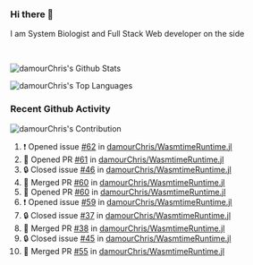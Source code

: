 ### Hi there 👋
I am System Biologist and Full Stack Web developer on the side



<br/>
  


<!-- GitHub Readme Github Stats - https://github.com/anuraghazra/github-readme-stats -->
![damourChris's Github Stats ](https://github-readme-stats.vercel.app/api?username=damourChris&show_icons=true&theme=transparent)

![damourChris's Top Languages](https://github-readme-stats.vercel.app/api/top-langs/?username=damourChris&layout=pie&theme=transparent)
<br/>


<h3> Recent Github Activity </h3>

<!-- Github Contribution Stats  - https://github.com/ashutosh00710/github-readme-activity-graph -->
![damourChris's Contribution](https://github-readme-activity-graph.vercel.app/graph/?username=damourChris&bg_color=1F222E&color=F8D866&line=F85D7F&point=FFFFFF&hide_border=true)
<!-- https://github.com/jamesgeorge007/github-activity-readme -->

<!--START_SECTION:activity-->
1. ❗ Opened issue [#62](https://github.com/damourChris/WasmtimeRuntime.jl/issues/62) in [damourChris/WasmtimeRuntime.jl](https://github.com/damourChris/WasmtimeRuntime.jl)
2. 💪 Opened PR [#61](https://github.com/damourChris/WasmtimeRuntime.jl/pull/61) in [damourChris/WasmtimeRuntime.jl](https://github.com/damourChris/WasmtimeRuntime.jl)
3. 🔒 Closed issue [#46](https://github.com/damourChris/WasmtimeRuntime.jl/issues/46) in [damourChris/WasmtimeRuntime.jl](https://github.com/damourChris/WasmtimeRuntime.jl)
4. 🎉 Merged PR [#60](https://github.com/damourChris/WasmtimeRuntime.jl/pull/60) in [damourChris/WasmtimeRuntime.jl](https://github.com/damourChris/WasmtimeRuntime.jl)
5. 💪 Opened PR [#60](https://github.com/damourChris/WasmtimeRuntime.jl/pull/60) in [damourChris/WasmtimeRuntime.jl](https://github.com/damourChris/WasmtimeRuntime.jl)
6. ❗ Opened issue [#59](https://github.com/damourChris/WasmtimeRuntime.jl/issues/59) in [damourChris/WasmtimeRuntime.jl](https://github.com/damourChris/WasmtimeRuntime.jl)
7. 🔒 Closed issue [#37](https://github.com/damourChris/WasmtimeRuntime.jl/issues/37) in [damourChris/WasmtimeRuntime.jl](https://github.com/damourChris/WasmtimeRuntime.jl)
8. 🎉 Merged PR [#38](https://github.com/damourChris/WasmtimeRuntime.jl/pull/38) in [damourChris/WasmtimeRuntime.jl](https://github.com/damourChris/WasmtimeRuntime.jl)
9. 🔒 Closed issue [#45](https://github.com/damourChris/WasmtimeRuntime.jl/issues/45) in [damourChris/WasmtimeRuntime.jl](https://github.com/damourChris/WasmtimeRuntime.jl)
10. 🎉 Merged PR [#55](https://github.com/damourChris/WasmtimeRuntime.jl/pull/55) in [damourChris/WasmtimeRuntime.jl](https://github.com/damourChris/WasmtimeRuntime.jl)
<!--END_SECTION:activity-->


